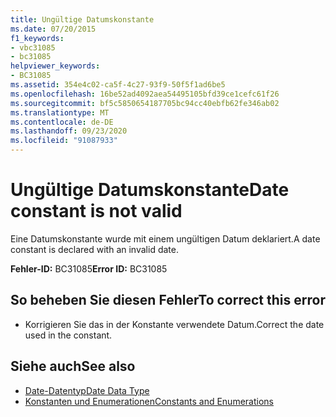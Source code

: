 ```yaml
---
title: Ungültige Datumskonstante
ms.date: 07/20/2015
f1_keywords:
- vbc31085
- bc31085
helpviewer_keywords:
- BC31085
ms.assetid: 354e4c02-ca5f-4c27-93f9-50f5f1ad6be5
ms.openlocfilehash: 16be52ad4092aea54495105bfd39ce1cefc61f26
ms.sourcegitcommit: bf5c5850654187705bc94cc40ebfb62fe346ab02
ms.translationtype: MT
ms.contentlocale: de-DE
ms.lasthandoff: 09/23/2020
ms.locfileid: "91087933"
---
```

# <a name="date-constant-is-not-valid"></a><span data-ttu-id="38342-102">Ungültige Datumskonstante</span><span class="sxs-lookup"><span data-stu-id="38342-102">Date constant is not valid</span></span>

<span data-ttu-id="38342-103">Eine Datumskonstante wurde mit einem ungültigen Datum deklariert.</span><span class="sxs-lookup"><span data-stu-id="38342-103">A date constant is declared with an invalid date.</span></span>  
  
 <span data-ttu-id="38342-104">**Fehler-ID:** BC31085</span><span class="sxs-lookup"><span data-stu-id="38342-104">**Error ID:** BC31085</span></span>  
  
## <a name="to-correct-this-error"></a><span data-ttu-id="38342-105">So beheben Sie diesen Fehler</span><span class="sxs-lookup"><span data-stu-id="38342-105">To correct this error</span></span>  
  
- <span data-ttu-id="38342-106">Korrigieren Sie das in der Konstante verwendete Datum.</span><span class="sxs-lookup"><span data-stu-id="38342-106">Correct the date used in the constant.</span></span>  
  
## <a name="see-also"></a><span data-ttu-id="38342-107">Siehe auch</span><span class="sxs-lookup"><span data-stu-id="38342-107">See also</span></span>

- [<span data-ttu-id="38342-108">Date-Datentyp</span><span class="sxs-lookup"><span data-stu-id="38342-108">Date Data Type</span></span>](../language-reference/data-types/date-data-type.md)
- [<span data-ttu-id="38342-109">Konstanten und Enumerationen</span><span class="sxs-lookup"><span data-stu-id="38342-109">Constants and Enumerations</span></span>](../language-reference/constants-and-enumerations.md)
